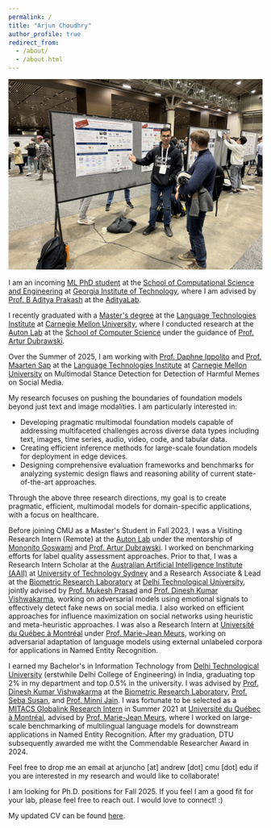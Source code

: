 ```yaml
---
permalink: /
title: "Arjun Choudhry"
author_profile: true
redirect_from: 
  - /about/
  - /about.html
---
```


<img src="../images/NeurIPS_Pic.jpg" 
     alt="Presenting AQuA and JoLT at NeurIPS 2023 at New Orleans" 
     title="NeurIPS 2023">

I am an incoming [ML PhD student](https://ml.gatech.edu/phd) at the [School of Computational Science and Engineering](https://cse.gatech.edu/) at [Georgia Institute of Technology](https://www.gatech.edu/), where I am advised by [Prof. B Aditya Prakash](https://faculty.cc.gatech.edu/~badityap/) at the [AdityaLab](https://adityalab.cc.gatech.edu/index.html).

I recently graduated with a [Master's degree](https://www.lti.cs.cmu.edu/people/students/choudhry-arjun.html) at the [Language Technologies Institute](https://www.lti.cs.cmu.edu/) at [Carnegie Mellon University](https://www.cmu.edu/), where I conducted research at the [Auton Lab](https://autonlab.org/) at the [School of Computer Science](https://www.cs.cmu.edu/) under the guidance of [Prof. Artur Dubrawski](https://www.ri.cmu.edu/ri-faculty/artur-w-dubrawski/).

Over the Summer of 2025, I am working with [Prof. Daphne Ippolito](https://www.daphnei.com/) and [Prof. Maarten Sap](https://maartensap.com/) at the [Language Technologies Institute](https://www.lti.cs.cmu.edu/) at [Carnegie Mellon University](https://www.cmu.edu/) on Multimodal Stance Detection for Detection of Harmful Memes on Social Media.

My research focuses on pushing the boundaries of foundation models beyond just text and image modalities. I am particularly interested in:

* Developing pragmatic multimodal foundation models capable of addressing multifaceted challenges across diverse data types including text, images, time series, audio, video, code, and tabular data. 
* Creating efficient inference methods for large-scale foundation models for deployment in edge devices.
* Designing comprehensive evaluation frameworks and benchmarks for analyzing systemic design flaws and reasoning ability of current state-of-the-art approaches.

Through the above three research directions, my goal is to create pragmatic, efficient, multimodal models for domain-specific applications, with a focus on healthcare.

Before joining CMU as a Master's Student in Fall 2023, I was a Visiting Research Intern (Remote) at the [Auton Lab](https://autonlab.org/) under the mentorship of [Mononito Goswami](https://mononitogoswami.github.io/) and [Prof. Artur Dubrawski](https://www.ri.cmu.edu/ri-faculty/artur-w-dubrawski/). I worked on benchmarking efforts for label quality assessment approaches. Prior to that, I was a Research Intern Scholar at the [Australian Artificial Intelligence Institute (AAII)](https://www.uts.edu.au/research/australian-artificial-intelligence-institute) at [University of Technology Sydney](https://www.uts.edu.au/) and a Research Associate & Lead at the [Biometric Research Laboratory](https://www.dtu.ac.in/Web/Departments/InformationTechnology/lab_and_infra/bml/index.php) at [Delhi Technological University](https://dtu.ac.in/), jointly advised by [Prof. Mukesh Prasad](https://profiles.uts.edu.au/Mukesh.Prasad/about) and [Prof. Dinesh Kumar Vishwakarma](https://sites.google.com/dtu.ac.in/dkv/home), working on adversarial models using emotional signals to effectively detect fake news on social media. I also worked on efficient approaches for influence maximization on social networks using heuristic and meta-heuristic approaches. I was also a Research Intern at [Université du Québec à Montréal](https://uqam.ca/) under [Prof. Marie-Jean Meurs](https://www.mjmrsc.com/index.html), working on adversarial adaptation of language models using external unlabeled corpora for applications in Named Entity Recognition.

I earned my Bachelor's in Information Technology from [Delhi Technological University](https://dtu.ac.in/) (erstwhile Delhi College of Engineering) in India, graduating top 2% in my department and top 0.5% in the university. I was advised by [Prof. Dinesh Kumar Vishwakarma](https://sites.google.com/dtu.ac.in/dkv/home) at the [Biometric Research Laboratory](https://www.dtu.ac.in/Web/Departments/InformationTechnology/lab_and_infra/bml/index.php), [Prof. Seba Susan](https://www.dtu.ac.in/Web/Departments/InformationTechnology/faculty/sebasusanrajan.php), and [Prof. Minni Jain](https://dtu.ac.in/modules/facilities/people/faculty/view.php?uname=minnijain). I was fortunate to be selected as a [MITACS Globalink Research Intern](https://www.mitacs.ca/our-programs/globalink-research-internship-students/) in Summer 2021 at [Université du Québec à Montréal](https://uqam.ca/), advised by [Prof. Marie-Jean Meurs](https://www.mjmrsc.com/index.html), where I worked on large-scale benchmarking of multilingual language models for downstream applications in Named Entity Recognition. After my graduation, DTU subsequently awarded me witht the Commendable Researcher Award in 2024.

Feel free to drop me an email at arjuncho [at] andrew [dot] cmu [dot] edu if you are interested in my research and would like to collaborate!

I am looking for Ph.D. positions for Fall 2025. If you feel I am a good fit for your lab, please feel free to reach out. I would love to connect! :)

My updated CV can be found [here](../Arjun_Choudhry_CV.pdf).
